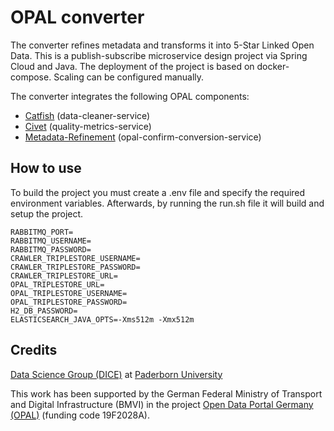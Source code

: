 # OPAL converter

The converter refines metadata and transforms it into 5-Star Linked Open Data. This is a publish-subscribe microservice design project via Spring Cloud and Java. The deployment of the project is based on docker-compose. Scaling can be configured manually. 

The converter integrates the following OPAL components:

- [Catfish](https://github.com/projekt-opal/catfish) (data-cleaner-service)
- [Civet](https://github.com/projekt-opal/civet) (quality-metrics-service)
- [Metadata-Refinement](https://github.com/projekt-opal/metadata-refinement) (opal-confirm-conversion-service)

## How to use

To build the project you must create a .env file and specify the required environment variables. Afterwards, by running the run.sh file it will build and setup the project. 

```
RABBITMQ_PORT=
RABBITMQ_USERNAME=
RABBITMQ_PASSWORD=
CRAWLER_TRIPLESTORE_USERNAME=
CRAWLER_TRIPLESTORE_PASSWORD=
CRAWLER_TRIPLESTORE_URL=
OPAL_TRIPLESTORE_URL=
OPAL_TRIPLESTORE_USERNAME=
OPAL_TRIPLESTORE_PASSWORD=
H2_DB_PASSWORD=
ELASTICSEARCH_JAVA_OPTS=-Xms512m -Xmx512m
```

## Credits

[Data Science Group (DICE)](https://dice-research.org/) at [Paderborn University](https://www.uni-paderborn.de/)

This work has been supported by the German Federal Ministry of Transport and Digital Infrastructure (BMVI) in the project [Open Data Portal Germany (OPAL)](http://projekt-opal.de/) (funding code 19F2028A).
